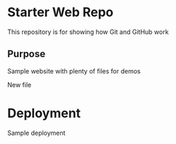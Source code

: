 # Starter Web Repo

This repository is for showing how Git and GitHub work

## Purpose

Sample website with plenty of files for demos

New file

# Deployment
Sample deployment

